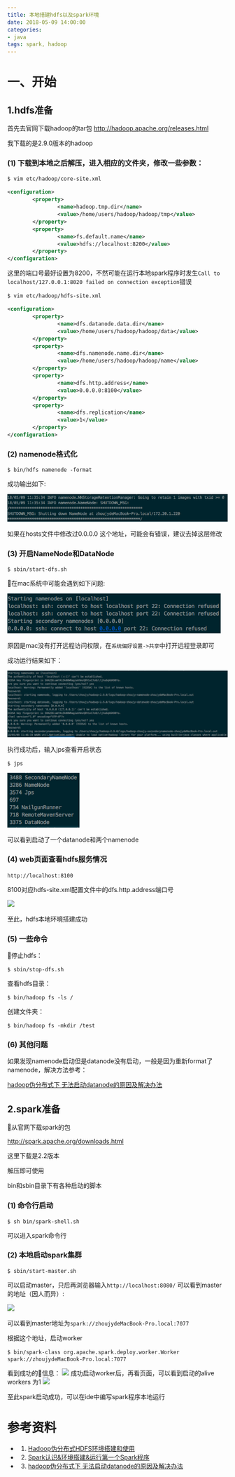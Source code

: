 ```yaml
---
title: 本地搭建hdfs以及spark环境
date: 2018-05-09 14:00:00
categories:
- java
tags: spark, hadoop
---
```


# 一、开始
## 1.hdfs准备
首先去官网下载hadoop的tar包
http://hadoop.apache.org/releases.html

我下载的是2.9.0版本的hadoop

### (1) 下载到本地之后解压，进入相应的文件夹，修改一些参数：

```
$ vim etc/hadoop/core-site.xml
```

```xml
<configuration>
        <property>
                <name>hadoop.tmp.dir</name>
                <value>/home/users/hadoop/hadoop/tmp</value>
        </property>
        <property>
                <name>fs.default.name</name>
                <value>hdfs://localhost:8200</value>
        </property>
</configuration>

```
这里的端口号最好设置为8200，不然可能在运行本地spark程序时发生```Call to localhost/127.0.0.1:8020 failed on connection exception```错误

```
$ vim etc/hadoop/hdfs-site.xml
```

```xml
<configuration>
        <property>
                <name>dfs.datanode.data.dir</name>
                <value>/home/users/hadoop/hadoop/data</value>
        </property>
        <property>
                <name>dfs.namenode.name.dir</name>
                <value>/home/users/hadoop/hadoop/name</value>
        </property>
        <property>
                <name>dfs.http.address</name>
                <value>0.0.0.0:8100</value>
        </property>
        <property>
                <name>dfs.replication</name>
                <value>1</value>
        </property>
</configuration>
```

### (2) namenode格式化
```
$ bin/hdfs namenode -format
```

成功输出如下:

![成功输出结果](./images/hadoop_success.png)

如果在hosts文件中修改过0.0.0.0 这个地址，可能会有错误，建议去掉这层修改

### (3) 开启NameNode和DataNode
```
$ sbin/start-dfs.sh
```

在mac系统中可能会遇到如下问题:

![错误](images/hadoop_start_error.png)

原因是mac没有打开远程访问权限，在```系统偏好设置->共享```中打开远程登录即可

成功运行结果如下：

![成功](images/hadoop_start_success.png)

执行成功后，输入jps查看开启状态
```
$ jps
```

![jps](images/jps_result.png)

可以看到启动了一个datanode和两个namenode

### (4) web页面查看hdfs服务情况

```http://localhost:8100``` 

8100对应hdfs-site.xml配置文件中的dfs.http.address端口号

![](images/hdfs_web.png)

至此，hdfs本地环境搭建成功

### (5) 一些命令
停止hdfs：
```
$ sbin/stop-dfs.sh
```

查看hdfs目录：
```
$ bin/hadoop fs -ls /
```

创建文件夹：
```
$ bin/hadoop fs -mkdir /test
```

### (6) 其他问题
如果发现namenode启动但是datanode没有启动，一般是因为重新format了namenode，解决方法参考：

[hadoop伪分布式下 无法启动datanode的原因及解决办法](https://blog.csdn.net/love666666shen/article/details/74350358)


## 2.spark准备
从官网下载spark的包

http://spark.apache.org/downloads.html

这里下载是2.2版本

解压即可使用

bin和sbin目录下有各种启动的脚本

### (1) 命令行启动
```
$ sh bin/spark-shell.sh
```
可以进入spark命令行

### (2) 本地启动spark集群
```
$ sbin/start-master.sh
```
可以启动master，只后再浏览器输入```http://localhost:8080/``` 可以看到master的地址（因人而异）:

![](images/spark_no_worker.png)

可以看到master地址为```spark://zhoujydeMacBook-Pro.local:7077```

根据这个地址，启动worker
```
$ bin/spark-class org.apache.spark.deploy.worker.Worker spark://zhoujydeMacBook-Pro.local:7077
```

看到成功的信息：
![](images/spark_worker.png)
成功启动worker后，再看页面，可以看到启动的alive workers 为1
![](images/spark_master.png)

至此spark启动成功，可以在ide中编写spark程序本地运行



# 参考资料
- 1. [Hadoop伪分布式HDFS环境搭建和使用](https://www.cnblogs.com/blog-of-Fourier/p/7515968.html)
- 2. [Spark认识&环境搭建&运行第一个Spark程序](https://www.cnblogs.com/wonglu/p/5901356.html)
- 3. [hadoop伪分布式下 无法启动datanode的原因及解决办法](https://blog.csdn.net/love666666shen/article/details/74350358)
